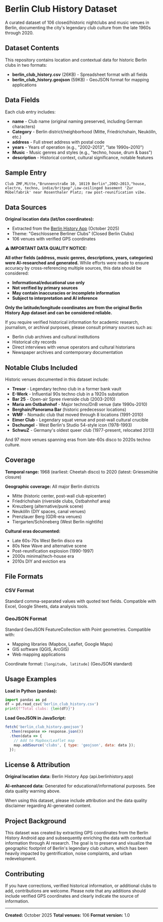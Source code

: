 # Berlin Club History Dataset

A curated dataset of 106 closed/historic nightclubs and music venues in Berlin, documenting the city's legendary club culture from the late 1960s through 2020.

## Dataset Contents

This repository contains location and contextual data for historic Berlin clubs in two formats:

- **berlin_club_history.csv** (26KB) - Spreadsheet format with all fields
- **berlin_club_history.geojson** (59KB) - GeoJSON format for mapping applications

## Data Fields

Each club entry includes:

- **name** - Club name (original naming preserved, including German characters)
- **Category** - Berlin district/neighborhood (Mitte, Friedrichshain, Neukölln, etc.)
- **address** - Full street address with postal code
- **years** - Years of operation (e.g., "2002–2013", "late 1990s–2010")
- **Music** - Music genres and styles (e.g., "techno, house, drum & bass")
- **description** - Historical context, cultural significance, notable features

## Sample Entry

```csv
Club ZMF,Mitte,"Brunnenstraße 10, 10119 Berlin",2002–2013,"house, electro, techno, indie/britpop",Low‑ceilinged basement 'Zur Möbelfabrik' near Rosenthaler Platz; raw post‑reunification vibe.
```

## Data Sources

**Original location data (lat/lon coordinates):**
- Extracted from the [Berlin History App](https://api.berlinhistory.app) (October 2025)
- Theme: "Geschlossene Berliner Clubs" (Closed Berlin Clubs)
- 106 venues with verified GPS coordinates

**⚠️ IMPORTANT DATA QUALITY NOTICE:**

**All other fields (address, music genres, descriptions, years, categories) were AI-researched and generated.** While efforts were made to ensure accuracy by cross-referencing multiple sources, this data should be considered:

- **Informational/educational use only**
- **Not verified by primary sources**
- **May contain inaccuracies or incomplete information**
- **Subject to interpretation and AI inference**

**Only the latitude/longitude coordinates are from the original Berlin History App dataset and can be considered reliable.**

If you require verified historical information for academic research, journalism, or archival purposes, please consult primary sources such as:
- Berlin club archives and cultural institutions
- Historical city records
- Direct interviews with venue operators and cultural historians
- Newspaper archives and contemporary documentation

## Notable Clubs Included

Historic venues documented in this dataset include:

- **Tresor** - Legendary techno club in a former bank vault
- **E-Werk** - Influential 90s techno club in a 1920s substation
- **Bar 25** - Open-air Spree riverside club (2003-2010)
- **Maria am Ostbahnhof** - Major techno/DnB venue (late 1990s-2010)
- **Berghain/Panorama Bar** (historic predecessor locations)
- **WMF** - Nomadic club that moved through 8 locations (1991-2010)
- **Eimer Club** - Legendary squat venue and post-wall cultural crucible
- **Dschungel** - West Berlin's Studio 54-style icon (1978-1993)
- **SchwuZ** - Germany's oldest queer club (1977-present, relocated 2013)

And 97 more venues spanning eras from late-60s disco to 2020s techno culture.

## Coverage

**Temporal range:** 1968 (earliest: Cheetah disco) to 2020 (latest: Griessmühle closure)

**Geographic coverage:** All major Berlin districts
- Mitte (historic center, post-wall club epicenter)
- Friedrichshain (riverside clubs, Ostbahnhof area)
- Kreuzberg (alternative/punk scene)
- Neukölln (DIY spaces, canal venues)
- Prenzlauer Berg (GDR-era venues)
- Tiergarten/Schöneberg (West Berlin nightlife)

**Cultural eras documented:**
- Late 60s-70s West Berlin disco era
- 80s New Wave and alternative scene
- Post-reunification explosion (1990-1997)
- 2000s minimal/tech-house era
- 2010s DIY and eviction era

## File Formats

### CSV Format
Standard comma-separated values with quoted text fields. Compatible with Excel, Google Sheets, data analysis tools.

### GeoJSON Format
Standard GeoJSON FeatureCollection with Point geometries. Compatible with:
- Mapping libraries (Mapbox, Leaflet, Google Maps)
- GIS software (QGIS, ArcGIS)
- Web mapping applications

Coordinate format: `[longitude, latitude]` (GeoJSON standard)

## Usage Examples

**Load in Python (pandas):**
```python
import pandas as pd
df = pd.read_csv('berlin_club_history.csv')
print(f"Total clubs: {len(df)}")
```

**Load GeoJSON in JavaScript:**
```javascript
fetch('berlin_club_history.geojson')
  .then(response => response.json())
  .then(data => {
    // Add to Mapbox/Leaflet map
    map.addSource('clubs', { type: 'geojson', data: data });
  });
```

## License & Attribution

**Original location data:** Berlin History App (api.berlinhistory.app)

**AI-enhanced data:** Generated for educational/informational purposes. See data quality warning above.

When using this dataset, please include attribution and the data quality disclaimer regarding AI-generated content.

## Project Background

This dataset was created by extracting GPS coordinates from the Berlin History Android app and subsequently enriching the data with contextual information through AI research. The goal is to preserve and visualize the geographic footprint of Berlin's legendary club culture, which has been heavily impacted by gentrification, noise complaints, and urban redevelopment.

## Contributing

If you have corrections, verified historical information, or additional clubs to add, contributions are welcome. Please note that any additions should include verified GPS coordinates and clearly indicate the source of information.

---

**Created:** October 2025
**Total venues:** 106
**Format version:** 1.0
